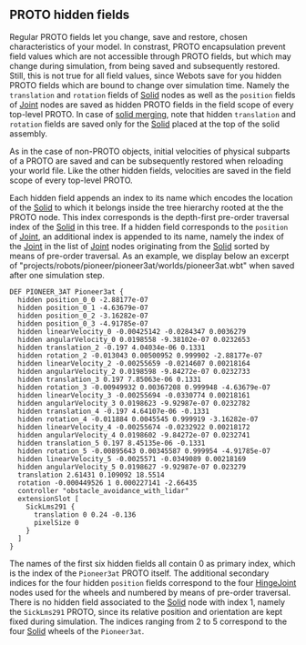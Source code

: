 ## PROTO hidden fields

Regular PROTO fields let you change, save and restore, chosen characteristics of
your model. In constrast, PROTO encapsulation prevent field values which are not
accessible through PROTO fields, but which may change during simulation, from
being saved and subsequently restored. Still, this is not true for all field
values, since Webots save for you hidden PROTO fields which are bound to change
over simulation time. Namely the `translation` and `rotation` fields of
[Solid](solid.md) nodes as well as the `position` fields of [Joint](joint.md)
nodes are saved as hidden PROTO fields in the field scope of every top-level
PROTO. In case of [solid merging](physics.md#implicit-solid-merging-and-joints),
note that hidden `translation` and `rotation` fields are saved only for the
[Solid](solid.md) placed at the top of the solid assembly.

As in the case of non-PROTO objects, initial velocities of physical subparts of
a PROTO are saved and can be subsequently restored when reloading your world
file. Like the other hidden fields, velocities are saved in the field scope of
every top-level PROTO.

Each hidden field appends an index to its name which encodes the location of the
[Solid](solid.md) to which it belongs inside the tree hierarchy rooted at the
the PROTO node. This index corresponds is the depth-first pre-order traversal
index of the [Solid](solid.md) in this tree. If a hidden field corresponds to
the `position` of [Joint](joint.md), an additional index is appended to its
name, namely the index of the [Joint](joint.md) in the list of [Joint](joint.md)
nodes originating from the [Solid](solid.md) sorted by means of pre-order
traversal. As an example, we display below an excerpt of
"projects/robots/pioneer/pioneer3at/worlds/pioneer3at.wbt" when saved after one
simulation step.

```
DEF PIONEER_3AT Pioneer3at {
  hidden position_0_0 -2.88177e-07
  hidden position_0_1 -4.63679e-07
  hidden position_0_2 -3.16282e-07
  hidden position_0_3 -4.91785e-07
  hidden linearVelocity_0 -0.00425142 -0.0284347 0.0036279
  hidden angularVelocity_0 0.0198558 -9.38102e-07 0.0232653
  hidden translation_2 -0.197 4.04034e-06 0.1331
  hidden rotation_2 -0.013043 0.00500952 0.999902 -2.88177e-07
  hidden linearVelocity_2 -0.00255659 -0.0214607 0.00218164
  hidden angularVelocity_2 0.0198598 -9.84272e-07 0.0232733
  hidden translation_3 0.197 7.85063e-06 0.1331
  hidden rotation_3 -0.00949932 0.00367208 0.999948 -4.63679e-07
  hidden linearVelocity_3 -0.00255694 -0.0330774 0.00218161
  hidden angularVelocity_3 0.0198623 -9.92987e-07 0.0232782
  hidden translation_4 -0.197 4.64107e-06 -0.1331
  hidden rotation_4 -0.011884 0.0045545 0.999919 -3.16282e-07
  hidden linearVelocity_4 -0.00255674 -0.0232922 0.00218172
  hidden angularVelocity_4 0.0198602 -9.84272e-07 0.0232741
  hidden translation_5 0.197 8.45135e-06 -0.1331
  hidden rotation_5 -0.00895643 0.00345587 0.999954 -4.91785e-07
  hidden linearVelocity_5 -0.0025571 -0.0349089 0.00218169
  hidden angularVelocity_5 0.0198627 -9.92987e-07 0.023279
  translation 2.61431 0.109092 18.5514
  rotation -0.000449526 1 0.000227141 -2.66435
  controller "obstacle_avoidance_with_lidar"
  extensionSlot [
    SickLms291 {
      translation 0 0.24 -0.136
      pixelSize 0
    }
  ]
}
```

The names of the first six hidden fields all contain 0 as primary index, which
is the index of the `Pioneer3at` PROTO itself. The additional secondary indices
for the four hidden `position` fields correspond to the four
[HingeJoint](hingejoint.md) nodes used for the wheels and numbered by means of
pre-order traversal. There is no hidden field associated to the [Solid](solid.md)
node with index 1, namely the `SickLms291` PROTO, since its relative position
and orientation are kept fixed during simulation. The indices ranging from 2 to
5 correspond to the four [Solid](solid.md) wheels of the `Pioneer3at`.
